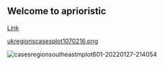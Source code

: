 ## Welcome to aprioristic  

<!--
# Header 1
## Header 2
### Header 3

- Bulleted
- List

1. Numbered
2. List

**Bold** and _Italic_ and `Code` text
and ![Image](src)
-->

[Link](https://oculus.substack.com/publish)

[ukregionscasesplot1070216.png](https://github.com/chrisathey/aprioristic/blob/013a6de79b7adcb1b302b8ed0f4878c27d3d8b8d/ukregionscasesplot1070216.png)


![casesregionsoutheastmplot601-20220127-214054](https://user-images.githubusercontent.com/95745638/151496638-53b7e592-c3c6-4ab3-9981-78907387a4c6.png)
